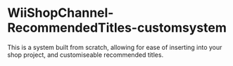 # WiiShopChannel-RecommendedTitles-customsystem
This is a system built from scratch, allowing for ease of inserting into your shop project, and customiseable recommended titles.
